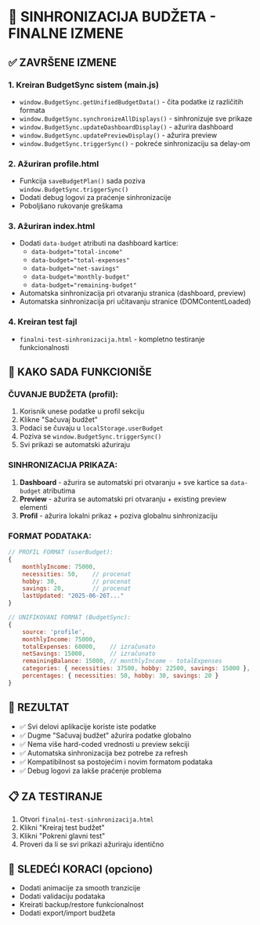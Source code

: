# 🎯 SINHRONIZACIJA BUDŽETA - FINALNE IZMENE

## ✅ ZAVRŠENE IZMENE

### 1. **Kreiran BudgetSync sistem** (main.js)
- `window.BudgetSync.getUnifiedBudgetData()` - čita podatke iz različitih formata
- `window.BudgetSync.synchronizeAllDisplays()` - sinhronizuje sve prikaze
- `window.BudgetSync.updateDashboardDisplay()` - ažurira dashboard
- `window.BudgetSync.updatePreviewDisplay()` - ažurira preview
- `window.BudgetSync.triggerSync()` - pokreće sinhronizaciju sa delay-om

### 2. **Ažuriran profile.html**
- Funkcija `saveBudgetPlan()` sada poziva `window.BudgetSync.triggerSync()`
- Dodati debug logovi za praćenje sinhronizacije
- Poboljšano rukovanje greškama

### 3. **Ažuriran index.html**
- Dodati `data-budget` atributi na dashboard kartice:
  - `data-budget="total-income"`
  - `data-budget="total-expenses"`
  - `data-budget="net-savings"`
  - `data-budget="monthly-budget"`
  - `data-budget="remaining-budget"`
- Automatska sinhronizacija pri otvaranju stranica (dashboard, preview)
- Automatska sinhronizacija pri učitavanju stranice (DOMContentLoaded)

### 4. **Kreiran test fajl**
- `finalni-test-sinhronizacija.html` - kompletno testiranje funkcionalnosti

## 🔄 KAKO SADA FUNKCIONIŠE

### ČUVANJE BUDŽETA (profil):
1. Korisnik unese podatke u profil sekciju
2. Klikne "Sačuvaj budžet"
3. Podaci se čuvaju u `localStorage.userBudget`
4. Poziva se `window.BudgetSync.triggerSync()`
5. Svi prikazi se automatski ažuriraju

### SINHRONIZACIJA PRIKAZA:
1. **Dashboard** - ažurira se automatski pri otvaranju + sve kartice sa `data-budget` atributima
2. **Preview** - ažurira se automatski pri otvaranju + existing preview elementi
3. **Profil** - ažurira lokalni prikaz + poziva globalnu sinhronizaciju

### FORMAT PODATAKA:
```javascript
// PROFIL FORMAT (userBudget):
{
    monthlyIncome: 75000,
    necessities: 50,    // procenat
    hobby: 30,          // procenat  
    savings: 20,        // procenat
    lastUpdated: "2025-06-26T..."
}

// UNIFIKOVANI FORMAT (BudgetSync):
{
    source: 'profile',
    monthlyIncome: 75000,
    totalExpenses: 60000,    // izračunato
    netSavings: 15000,       // izračunato
    remainingBalance: 15000, // monthlyIncome - totalExpenses
    categories: { necessities: 37500, hobby: 22500, savings: 15000 },
    percentages: { necessities: 50, hobby: 30, savings: 20 }
}
```

## 🎯 REZULTAT
- ✅ Svi delovi aplikacije koriste iste podatke
- ✅ Dugme "Sačuvaj budžet" ažurira podatke globalno
- ✅ Nema više hard-coded vrednosti u preview sekciji
- ✅ Automatska sinhronizacija bez potrebe za refresh
- ✅ Kompatibilnost sa postojećim i novim formatom podataka
- ✅ Debug logovi za lakše praćenje problema

## 📋 ZA TESTIRANJE
1. Otvori `finalni-test-sinhronizacija.html`
2. Klikni "Kreiraj test budžet"
3. Klikni "Pokreni glavni test"
4. Proveri da li se svi prikazi ažuriraju identično

## 🔧 SLEDEĆI KORACI (opciono)
- Dodati animacije za smooth tranzicije
- Dodati validaciju podataka
- Kreirati backup/restore funkcionalnost
- Dodati export/import budžeta
